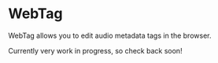 # WebTag

WebTag allows you to edit audio metadata tags in the browser. 

Currently very work in progress, so check back soon! 
